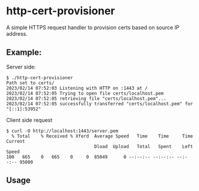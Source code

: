 # http-cert-provisioner

A simple HTTPS request handler to provision certs based on source IP address.

## Example:

Server side:
```
$ ./http-cert-provisioner
Path set to certs/
2023/02/14 07:52:03 Listening with HTTP on :1443 at /
2023/02/14 07:52:05 Trying to open file certs/localhost.pem
2023/02/14 07:52:05 retrieving file "certs/localhost.pem"...
2023/02/14 07:52:05 successfully transferred "certs/localhost.pem" for "[::1]:53952"
```

Client side request
```
$ curl -O http://localhost:1443/server.pem
  % Total    % Received % Xferd  Average Speed   Time    Time     Time  Current
                                 Dload  Upload   Total   Spent    Left  Speed
100   665    0   665    0     0  85049      0 --:--:-- --:--:-- --:--:-- 95000
```

## Usage
